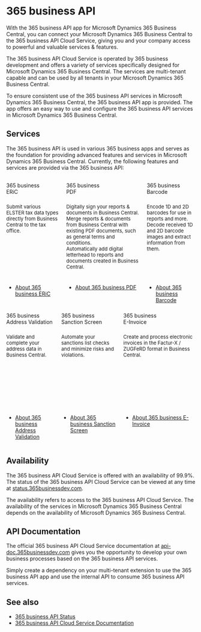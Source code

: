 # 365 business API

With the 365 business API app for Microsoft Dynamics 365 Business Central, you can connect your Microsoft Dynamics 365 Business Central to the 365 business API Cloud Service, giving you and your company access to powerful and valuable services & features.

The 365 business API Cloud Service is operated by 365 business development and offers a variety of services specifically designed for Microsoft Dynamics 365 Business Central. The services are multi-tenant capable and can be used by all tenants in your Microsoft Dynamics 365 Business Central.

To ensure consistent use of the 365 business API services in Microsoft Dynamics 365 Business Central, the 365 business API app is provided. The app offers an easy way to use and configure the 365 business API services in Microsoft Dynamics 365 Business Central.

## Services

The 365 business API is used in various 365 business apps and serves as the foundation for providing advanced features and services in Microsoft Dynamics 365 Business Central. Currently, the following features and services are provided via the 365 business API:

<div class="columns" style="margin-top: 30px; margin-bottom: 10px;">
    <div>
        <span class="columns-title">365 business<br>ERiC</span>
        <p style="height: 200px; font-size: 13px; padding-top: 10px;">
            Submit various ELSTER tax data types directly from Business Central to the tax office.
        </p>
        <p>
            <ul class="fa-ul">
                <li><span class="fa-li"><i class="fa-duotone fa-solid fa-circle-arrow-right fa-xl" style="--fa-secondary-color: #00b7c3"></i></span><a href="../365-business-eric/index.md">About 365 business ERiC</a></li>
            </ul>
        </p>
    </div>
    <div>
        <span class="columns-title">365 business<br>PDF</span>
        <p style="height: 200px; font-size: 13px; padding-top: 10px;">
            Digitally sign your reports & documents in Business Central.<br>Merge reports & documents from Business Central with existing PDF documents, such as general terms and conditions.<br>Automatically add digital letterhead to reports and documents created in Business Central.
        </p>
        <p>
            <ul class="fa-ul">
                <li><span class="fa-li"><i class="fa-duotone fa-solid fa-circle-arrow-right fa-xl" style="--fa-secondary-color: #00b7c3"></i></span><a href="../365-business-pdf/index.md">About 365 business PDF</a></li>
            </ul>
        </p>
    </div>
    <div>
        <span class="columns-title">365 business<br>Barcode</span>
        <p style="height: 200px; font-size: 13px; padding-top: 10px;">
            Encode 1D and 2D barcodes for use in reports and more.<br>Decode received 1D and 2D barcode images and extract information from them.
        </p>
        <p>
            <ul class="fa-ul">
                <li><span class="fa-li"><i class="fa-duotone fa-solid fa-circle-arrow-right fa-xl" style="--fa-secondary-color: #00b7c3"></i></span><a href="../365-business-barcode/index.md">About 365 business Barcode</a></li>
            </ul>
        </p>
    </div>
</div>
<div class="columns" style="margin-top: 10px;">
    <div>
        <span class="columns-title">365 business<br>Address Validation</span>
        <p style="height: 200px; font-size: 13px; padding-top: 10px;">
            Validate and complete your address data in Business Central.
        </p>
        <p>
            <ul class="fa-ul">
                <li><span class="fa-li"><i class="fa-duotone fa-solid fa-circle-arrow-right fa-xl" style="--fa-secondary-color: #00b7c3"></i></span><a href="../365-business-address-validation/index.md">About 365 business Address Validation</a></li>
            </ul>
        </p>
    </div>
    <div>
        <span class="columns-title">365 business<br>Sanction Screen</span>
        <p style="height: 200px; font-size: 13px; padding-top: 10px;">
            Automate your sanctions list checks and minimize risks and violations.
        </p>
        <p>
            <ul class="fa-ul">
                <li><span class="fa-li"><i class="fa-duotone fa-solid fa-circle-arrow-right fa-xl" style="--fa-secondary-color: #00b7c3"></i></span><a href="../365-business-sanction-screen/index.md">About 365 business Sanction Screen</a></li>
            </ul>
        </p>
    </div>
    <div>
        <span class="columns-title">365 business<br>E-Invoice</span>
        <p style="height: 200px; font-size: 13px; padding-top: 10px;">
            Create and process electronic invoices in the Factur-X / ZUGFeRD format in Business Central.
        </p>
        <p>
            <ul class="fa-ul">
                <li><span class="fa-li"><i class="fa-duotone fa-solid fa-circle-arrow-right fa-xl" style="--fa-secondary-color: #00b7c3"></i></span><a href="../365-business-e-invoice/index.md">About 365 business E-Invoice</a></li>
            </ul>
        </p>
    </div>
</div>

## Availability

The 365 business API Cloud Service is offered with an availability of 99.9%. The status of the 365 business API Cloud Service can be viewed at any time at [status.365businessdev.com](https://status.365businessdev.com).

The availability refers to access to the 365 business API Cloud Service. The availability of the services in Microsoft Dynamics 365 Business Central depends on the availability of Microsoft Dynamics 365 Business Central.

## API Documentation
The official 365 business API Cloud Service documentation at [api-doc.365businessdev.com](https://api-doc.365businessdev.com) gives you the opportunity to develop your own business processes based on the 365 business API services.

Simply create a dependency on your multi-tenant extension to use the 365 business API app and use the internal API to consume 365 business API services.

## See also

- [365 business API Status](https://status.365businessdev.com)
- [365 business API Cloud Service Documentation](https://api-doc.365businessdev.com)